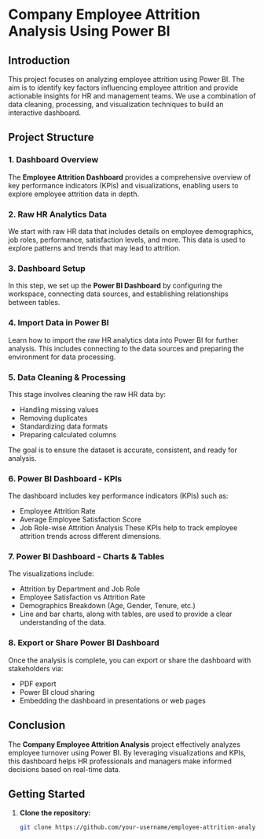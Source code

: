 # Company Employee Attrition Analysis Using Power BI

## Introduction
This project focuses on analyzing employee attrition using Power BI. The aim is to identify key factors influencing employee attrition and provide actionable insights for HR and management teams. We use a combination of data cleaning, processing, and visualization techniques to build an interactive dashboard.

## Project Structure

### 1. Dashboard Overview
The **Employee Attrition Dashboard** provides a comprehensive overview of key performance indicators (KPIs) and visualizations, enabling users to explore employee attrition data in depth.

### 2. Raw HR Analytics Data
We start with raw HR data that includes details on employee demographics, job roles, performance, satisfaction levels, and more. This data is used to explore patterns and trends that may lead to attrition.

### 3. Dashboard Setup
In this step, we set up the **Power BI Dashboard** by configuring the workspace, connecting data sources, and establishing relationships between tables.

### 4. Import Data in Power BI
Learn how to import the raw HR analytics data into Power BI for further analysis. This includes connecting to the data sources and preparing the environment for data processing.

### 5. Data Cleaning & Processing
This stage involves cleaning the raw HR data by:
- Handling missing values
- Removing duplicates
- Standardizing data formats
- Preparing calculated columns

The goal is to ensure the dataset is accurate, consistent, and ready for analysis.

### 6. Power BI Dashboard - KPIs
The dashboard includes key performance indicators (KPIs) such as:
- Employee Attrition Rate
- Average Employee Satisfaction Score
- Job Role-wise Attrition Analysis
These KPIs help to track employee attrition trends across different dimensions.

### 7. Power BI Dashboard - Charts & Tables
The visualizations include:
- Attrition by Department and Job Role
- Employee Satisfaction vs Attrition Rate
- Demographics Breakdown (Age, Gender, Tenure, etc.)
- Line and bar charts, along with tables, are used to provide a clear understanding of the data.

### 8. Export or Share Power BI Dashboard
Once the analysis is complete, you can export or share the dashboard with stakeholders via:
- PDF export
- Power BI cloud sharing
- Embedding the dashboard in presentations or web pages

## Conclusion
The **Company Employee Attrition Analysis** project effectively analyzes employee turnover using Power BI. By leveraging visualizations and KPIs, this dashboard helps HR professionals and managers make informed decisions based on real-time data.

## Getting Started

1. **Clone the repository:**
   ```bash
   git clone https://github.com/your-username/employee-attrition-analysis.git
